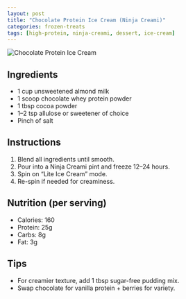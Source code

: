 ```yaml
---
layout: post
title: "Chocolate Protein Ice Cream (Ninja Creami)"
categories: frozen-treats
tags: [high-protein, ninja-creami, dessert, ice-cream]
---
```


![Chocolate Protein Ice Cream](https://via.placeholder.com/800x600.png?text=Chocolate+Protein+Ice+Cream)

## Ingredients
- 1 cup unsweetened almond milk  
- 1 scoop chocolate whey protein powder  
- 1 tbsp cocoa powder  
- 1–2 tsp allulose or sweetener of choice  
- Pinch of salt  

## Instructions
1. Blend all ingredients until smooth.  
2. Pour into a Ninja Creami pint and freeze 12–24 hours.  
3. Spin on “Lite Ice Cream” mode.  
4. Re-spin if needed for creaminess.  

## Nutrition (per serving)
- Calories: 160  
- Protein: 25g  
- Carbs: 8g  
- Fat: 3g  

## Tips
- For creamier texture, add 1 tbsp sugar-free pudding mix.  
- Swap chocolate for vanilla protein + berries for variety.
